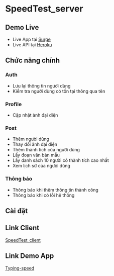 # SpeedTest_server
## Demo Live
* Live App tại [Surge](http://typing-speed.surge.sh)
* Live API tại [Heroku](https://typing-speed-3324.herokuapp.com)
## Chức năng chính
### Auth
* Lưu lại thông tin người dùng
* Kiểm tra người dùng có tồn tại thông qua tên
### Profile
* Cập nhật ảnh đại diện
### Post
* Thêm người dùng
* Thay đổi ảnh đại diện
* Thêm thành tích của người dùng
* Lấy đoạn văn bản mẫu
* Lấy danh sách 10 người có thành tích cao nhất
* Xem lịch sử của người dùng
### Thông báo
* Thông báo khi thêm thông tin thành công
* Thông báo khi có lỗi hệ thống
## Cài đặt
## Link Client
[SpeedTest_client](https://github.com/duongvanthien2209/SpeedTest_client)
## Link Demo App
[Typing-speed](http://typing-speed.surge.sh)
